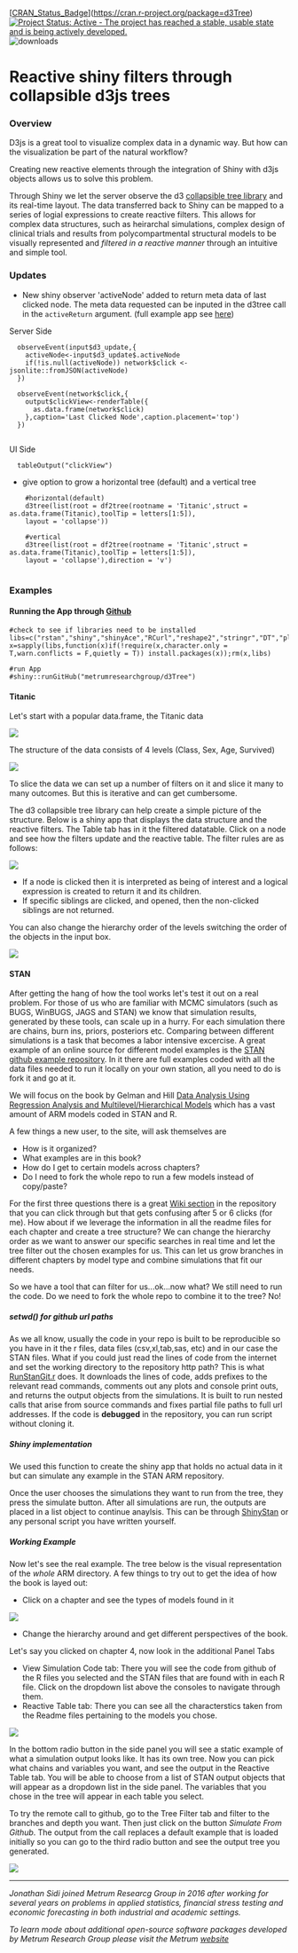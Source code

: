 [[CRAN\_Status\_Badge](https://www.r-pkg.org/badges/version/ggedit)](https://cran.r-project.org/package=d3Tree)
[![Project Status: Active - The project has reached a stable, usable state and is being actively developed.](http://www.repostatus.org/badges/0.1.0/active.svg)](http://www.repostatus.org/#active) 
![downloads](http://cranlogs.r-pkg.org/badges/grand-total/d3Tree)

# Reactive shiny filters through collapsible d3js trees

### Overview

D3js is a great tool to visualize complex data in a dynamic way. But how can the visualization be part of the natural workflow? 

Creating new reactive elements through the integration of Shiny with d3js objects allows us to solve this problem.

Through Shiny we let the server observe the d3 <a href="https://bl.ocks.org/mbostock/4339083" target="_blank">collapsible tree library</a>  and its real-time layout. The data transferred  back to Shiny can be mapped to a series of logial expressions to create reactive filters. This allows for complex data structures, such as heirarchal simulations, complex design of clinical trials and results from polycompartmental structural models to be visually represented and *filtered in a reactive manner* through an intuitive and simple tool.

### Updates 
  - New shiny observer 'activeNode' added to return meta data of last clicked node. The meta data requested can be inputed in the d3tree call in the `activeReturn` argument. (full example app see [here](https://github.com/metrumresearchgroup/d3Tree/tree/master/inst/examples/titanic_shiny))
  
  Server Side
  
```
  observeEvent(input$d3_update,{
    activeNode<-input$d3_update$.activeNode
    if(!is.null(activeNode)) network$click <- jsonlite::fromJSON(activeNode)
  })
  
  observeEvent(network$click,{
    output$clickView<-renderTable({
      as.data.frame(network$click)
    },caption='Last Clicked Node',caption.placement='top')
  })
  
```
  
  UI Side
  
```
  tableOutput("clickView")
```
  
  - give option to grow a horizontal tree (default) and a vertical tree
  

```
    #horizontal(default)
    d3tree(list(root = df2tree(rootname = 'Titanic',struct = as.data.frame(Titanic),toolTip = letters[1:5]),
    layout = 'collapse'))
    
    #vertical
    d3tree(list(root = df2tree(rootname = 'Titanic',struct = as.data.frame(Titanic),toolTip = letters[1:5]),
    layout = 'collapse'),direction = 'v')
    
```


### Examples

#### Running the App through <a href="https://github.com/metrumresearchgroup/d3Tree" target="_blank">Github</a>
```
#check to see if libraries need to be installed
libs=c("rstan","shiny","shinyAce","RCurl","reshape2","stringr","DT","plyr","dplyr")
x=sapply(libs,function(x)if(!require(x,character.only = T,warn.conflicts = F,quietly = T)) install.packages(x));rm(x,libs)

#run App
#shiny::runGitHub("metrumresearchgroup/d3Tree")
```

#### Titanic
Let's start with a popular data.frame, the Titanic data

<a href="https://raw.githubusercontent.com/metrumresearchgroup/d3Tree/master/Miscellaneous/www/rbloggersGifs/TitanicDF.png" target="_blank">![](https://raw.githubusercontent.com/metrumresearchgroup/d3Tree/master/Miscellaneous/www/rbloggersGifs/TitanicDF.png)</a>

The structure of the data consists of 4 levels (Class, Sex, Age, Survived)

<a href="https://raw.githubusercontent.com/metrumresearchgroup/d3Tree/master/Miscellaneous/www/rbloggersGifs/TitanicList.png" target="_blank">![](https://raw.githubusercontent.com/metrumresearchgroup/d3Tree/master/Miscellaneous/www/rbloggersGifs/TitanicList.png)</a>


To slice the data we can set up a number of filters on it and slice it many to many outcomes. But this is iterative and can get cumbersome.

The d3 collapsible tree library can help create a simple picture of the structure. Below is a shiny app that displays the data structure and the reactive filters. The Table tab has in it the filtered datatable. Click on a node and see how the filters update and the reactive table. The filter rules are as follows:

<a href="http://metrumrg.com/blog/2016/10/reactive-shiny-d3js-trees.html" target="_blank">![](https://raw.githubusercontent.com/metrumresearchgroup/d3Tree/master/Miscellaneous/www/rbloggersGifs/TreeIntro.gif)</a>

  - If a node is clicked then it is interpreted as being of interest and a logical expression is created to return it and its children.
  - If specific siblings are clicked, and opened, then the non-clicked siblings are not returned.

You can also change the hierarchy order of the levels switching the order of the objects in the input box. 

<a href="http://metrumrg.com/blog/2016/10/reactive-shiny-d3js-trees.html" target="_blank">![](https://raw.githubusercontent.com/metrumresearchgroup/d3Tree/master/Miscellaneous/www/rbloggersGifs/TreeMoveHeirarchy.gif)</a>


#### STAN
After getting the hang of how the tool works let's test it out on a real problem. For those of us who are familiar with MCMC simulators (such as BUGS, WinBUGS, JAGS and STAN) we know that simulation results, generated by these tools, can scale up in a hurry. For each simulation there are chains, burn ins, priors, posteriors etc. Comparing between different simulations is a task that becomes a labor intensive excercise. A great example of an online source for different model examples is the  <a href="https://github.com/stan-dev/example-models" target="_blank">STAN github example repository</a>. In it there are full examples coded with all the data files needed to run it locally on your own station, all you need to do is fork it and go at it. 

We will focus on the book by Gelman and Hill  <a href="http://www.stat.columbia.edu/~gelman/arm/" target="_blank">Data Analysis Using Regression Analysis and Multilevel/Hierarchical Models</a> which has a vast amount of ARM models coded in STAN and R. 

A few things a new user, to the site, will ask themselves are

- How is it organized? 
- What examples are in this book?
- How do I get to certain models across chapters?
- Do I need to fork the whole repo to run a few models instead of copy/paste?

For the first three questions there is a great  <a href="https://github.com/stan-dev/example-models/wiki/ARM-Models" target="_blank">Wiki section</a> in the repository that you can click through but that gets confusing after 5 or 6 clicks (for me). How about if we leverage the information in all the readme files for each chapter and create a tree structure? We can change the hierarchy order as we want to answer our specific searches in real time and let the tree filter out the chosen examples for us. This can let us grow branches in different chapters by model type and combine simulations that fit our needs. 

So we have a tool that can filter for us...ok...now what? We still need to run the code. Do we need to fork the whole repo to combine it to the tree? No!

##### setwd() for github url paths
As we all know, usually the code in your repo is built to be reproducible so you have in it the r files, data files (csv,xl,tab,sas, etc) and in our case the STAN files. What if you could just read the lines of code from the internet and set the working directory to the repository http path? This is what  <a href="https://raw.githubusercontent.com/metrumresearchgroup/d3Tree/master/inst/examples/remote_git/www/functions/RunStanGit.r" target="_blank">RunStanGit.r</a> does. It downloads the lines of code, adds prefixes to the relevant read commands, comments out any plots and console print outs, and returns the output objects from the simulations. It is built to run nested calls that arise from source commands and fixes partial file paths to full url addresses. If the code is **debugged** in the repository, you can run script without cloning it. 

##### Shiny implementation
We used this function to create the shiny app that holds no actual data in it but can simulate any example in the STAN ARM repository.

Once the user chooses the simulations they want to run from the tree, they press the simulate button. After all simulations are run, the outputs are placed in a list object to continue anaylsis. This can be through <a href="http://mc-stan.org/interfaces/shinystan" target="_blank">ShinyStan</a> or any personal script you have written yourself.

##### Working Example
Now let's see the real example. The tree below is the visual representation of the *whole* ARM directory. A few things to try out to get the idea of how the book is layed out:

  - Click on a chapter and see the types of models found in it
  
  <a href="http://metrumrg.com/blog/2016/10/reactive-shiny-d3js-trees.html" target="_blank">![](https://raw.githubusercontent.com/metrumresearchgroup/d3Tree/master/Miscellaneous/www/rbloggersGifs/STANIntro.gif)</a>
    
  - Change the hierarchy around and get different perspectives of the book. 
  
  Let's say you clicked on chapter 4, now look in the additional Panel Tabs
  
  - View Simulation Code tab: There you will see the code from github of the R files you selected and the STAN files that are found with in each R file. Click on the dropdown list above the consoles to navigate through them. 
  - Reactive Table tab: There you can see all the characterstics taken from the Readme files pertaining to the models you chose. 

  <a href="http://metrumrg.com/blog/2016/10/reactive-shiny-d3js-trees.html" target="_blank">![](https://raw.githubusercontent.com/metrumresearchgroup/d3Tree/master/Miscellaneous/www/rbloggersGifs/STANcode.gif)</a>


In the bottom radio button in the side panel you will see a static example of what a simulation output looks like. It has its own tree. Now you can pick what chains and variables you want, and see the output in the Reactive Table tab. You will be able to choose from a list of STAN output objects that will appear as a dropdown list in the side panel. The variables that you chose in the tree will appear in each table you select.

To try the remote call to github, go to the Tree Filter tab and filter to the branches and depth you want. Then just click on the button *Simulate From Github*. The output from the call replaces a default example that is loaded initially so you can go to the third radio button and see the output tree you generated. 

  <a href="http://metrumrg.com/blog/2016/10/reactive-shiny-d3js-trees.html" target="_blank">![](https://raw.githubusercontent.com/metrumresearchgroup/d3Tree/master/Miscellaneous/www/rbloggersGifs/STANrun.gif)</a>

***

*Jonathan Sidi joined Metrum Researcg Group in 2016 after working for several years
on problems in applied statistics, financial stress testing and economic forecasting in both
industrial and academic settings.*

*To learn mode about additional open-source software packages developed by Metrum Research Group please visit the Metrum   <a href="http://metrumrg.com/opensourcetools.html" target="_blank">website</a>*

